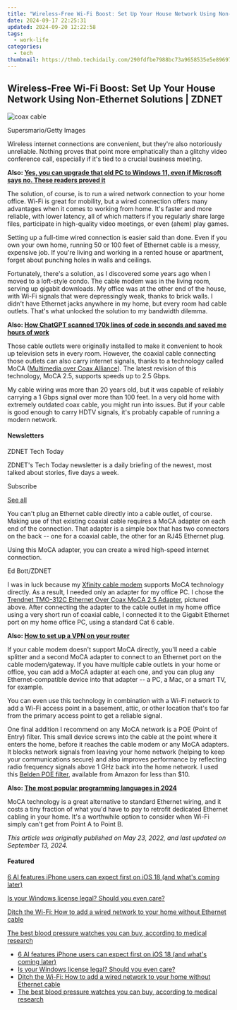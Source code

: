```yaml
---
title: "Wireless-Free Wi-Fi Boost: Set Up Your House Network Using Non-Ethernet Solutions | ZDNET"
date: 2024-09-17 22:25:31
updated: 2024-09-20 12:22:58
tags:
  - work-life
categories:
  - tech
thumbnail: https://thmb.techidaily.com/290fdfbe7988bc73a9658535e5e89697be7bda898900fabab3b9425630194609.jpg
---
```


## Wireless-Free Wi-Fi Boost: Set Up Your House Network Using Non-Ethernet Solutions | ZDNET

![coax cable](https://www.zdnet.com/a/img/resize/41cef370dec005f23551f1da42b6e5b28b1d87eb/2024/09/13/6ad4f87d-5256-4698-bb5f-f3224a73836b/gettyimages-820815790.jpg?auto=webp&width=1280)

Supersmario/Getty Images

Wireless internet connections are convenient, but they're also notoriously unreliable. Nothing proves that point more emphatically than a glitchy video conference call, especially if it's tied to a crucial business meeting.

**Also: [Yes, you can upgrade that old PC to Windows 11, even if Microsoft says no. These readers proved it](https://www.zdnet.com/article/yes-you-can-upgrade-that-old-pc-to-windows-11-even-if-microsoft-says-no-these-readers-proved-it/)**

The solution, of course, is to run a wired network connection to your home office. Wi-Fi is great for mobility, but a wired connection offers many advantages when it comes to working from home. It's faster and more reliable, with lower latency, all of which matters if you regularly share large files, participate in high-quality video meetings, or even (ahem) play games. 

Setting up a full-time wired connection is easier said than done. Even if you own your own home, running 50 or 100 feet of Ethernet cable is a messy, expensive job. If you're living and working in a rented house or apartment, forget about punching holes in walls and ceilings.

Fortunately, there's a solution, as I discovered some years ago when I moved to a loft-style condo. The cable modem was in the living room, serving up gigabit downloads. My office was at the other end of the house, with Wi-Fi signals that were depressingly weak, thanks to brick walls. I didn't have Ethernet jacks anywhere in my home, but every room had cable outlets. That's what unlocked the solution to my bandwidth dilemma.

**Also: [How ChatGPT scanned 170k lines of code in seconds and saved me hours of work](https://www.zdnet.com/article/how-chatgpt-scanned-170k-lines-of-code-in-seconds-and-saved-me-hours-of-work/)**

Those cable outlets were originally installed to make it convenient to hook up television sets in every room. However, the coaxial cable connecting those outlets can also carry internet signals, thanks to a technology called MoCA ([Multimedia over Coax Alliance](https://en.wikipedia.org/wiki/Multimedia%5Fover%5FCoax%5FAlliance)). The latest revision of this technology, MoCA 2.5, supports speeds up to 2.5 Gbps.

My cable wiring was more than 20 years old, but it was capable of reliably carrying a 1 Gbps signal over more than 100 feet. In a very old home with extremely outdated coax cable, you might run into issues. But if your cable is good enough to carry HDTV signals, it's probably capable of running a modern network.

#### Newsletters

ZDNET Tech Today

ZDNET's Tech Today newsletter is a daily briefing of the newest, most talked about stories, five days a week.

 Subscribe

[See all](https://www.zdnet.com/newsletters/)

You can't plug an Ethernet cable directly into a cable outlet, of course. Making use of that existing coaxial cable requires a MoCA adapter on each end of the connection. That adapter is a simple box that has two connectors on the back -- one for a coaxial cable, the other for an RJ45 Ethernet plug.

Using this MoCA adapter, you can create a wired high-speed internet connection.

Ed Bott/ZDNET

I was in luck because my [Xfinity cable modem](https://www.anrdoezrs.net/links/9041660/type/dlg/sid/zd-%5F%5FCOM%5FCLICK%5FID%5F%5F-dtp/https://www.xfinity.com/now/internet) supports MoCA technology directly. As a result, I needed only an adapter for my office PC. I chose the [Trendnet TMO-312C Ethernet Over Coax MoCA 2.5 Adapter](https://buy.geni.us/Proxy.ashx?TSID=368250&GR%5FURL=https%3A%2F%2Fwww.amazon.com%2FTRENDnet-Ethernet-TMO-312C-Compatible-Throughput%2Fdp%2FB09K95W6B7%3Fth%3D1%26tag%3Dzd-buy-button-20%26ascsubtag%3D%5F%5FCOM%5FCLICK%5FID%5F%5F%7Ccfe42c72-4d4e-419d-8622-cb3f4ef33b36%7Cdtp&dtb=1), pictured above. After connecting the adapter to the cable outlet in my home office using a very short run of coaxial cable, I connected it to the Gigabit Ethernet port on my home office PC, using a standard Cat 6 cable.

**Also: [How to set up a VPN on your router](https://www.zdnet.com/article/how-to-set-up-a-vpn-on-your-router/)**

If your cable modem doesn't support MoCA directly, you'll need a cable splitter and a second MoCA adapter to connect to an Ethernet port on the cable modem/gateway. If you have multiple cable outlets in your home or office, you can add a MoCA adapter at each one, and you can plug any Ethernet-compatible device into that adapter -- a PC, a Mac, or a smart TV, for example. 

You can even use this technology in combination with a Wi-Fi network to add a Wi-Fi access point in a basement, attic, or other location that's too far from the primary access point to get a reliable signal.

One final addition I recommend on any MoCA network is a POE (Point of Entry) filter. This small device screws into the cable at the point where it enters the home, before it reaches the cable modem or any MoCA adapters. It blocks network signals from leaving your home network (helping to keep your communications secure) and also improves performance by reflecting radio frequency signals above 1 GHz back into the home network. I used this [Belden POE filter](https://buy.geni.us/Proxy.ashx?TSID=368250&GR%5FURL=https%3A%2F%2Fwww.amazon.com%2Fgp%2Fproduct%2FB00KO5KHSQ%3Ftag%3Dzd-buy-button-20%26ascsubtag%3D%5F%5FCOM%5FCLICK%5FID%5F%5F%7Ccfe42c72-4d4e-419d-8622-cb3f4ef33b36%7Cdtp&dtb=1), available from Amazon for less than $10\. 

**Also: [The most popular programming languages in 2024](https://www.zdnet.com/article/the-most-popular-programming-languages-in-2024-and-what-that-even-means/)**

MoCA technology is a great alternative to standard Ethernet wiring, and it costs a tiny fraction of what you'd have to pay to retrofit dedicated Ethernet cabling in your home. It's a worthwhile option to consider when Wi-Fi simply can't get from Point A to Point B.

_This article was originally published on May 23, 2022, and last updated on September 13, 2024._

#### Featured

[6 AI features iPhone users can expect first on iOS 18 (and what's coming later)](https://www.zdnet.com/article/6-ai-features-iphone-users-can-expect-first-on-ios-18-and-whats-coming-later/ "6 AI features iPhone users can expect first on iOS 18 (and what's coming later)")

[Is your Windows license legal? Should you even care?](https://www.zdnet.com/article/is-your-windows-license-legal-should-you-even-care/ "Is your Windows license legal? Should you even care?")

[Ditch the Wi-Fi: How to add a wired network to your home without Ethernet cable](https://www.zdnet.com/article/ditch-the-wi-fi-how-to-add-a-wired-network-to-your-home-without-ethernet-cable/ "Ditch the Wi-Fi: How to add a wired network to your home without Ethernet cable")

[The best blood pressure watches you can buy, according to medical research](https://www.zdnet.com/article/best-blood-pressure-watch/ "The best blood pressure watches you can buy, according to medical research")

* [6 AI features iPhone users can expect first on iOS 18 (and what's coming later)](https://www.zdnet.com/article/6-ai-features-iphone-users-can-expect-first-on-ios-18-and-whats-coming-later/ "6 AI features iPhone users can expect first on iOS 18 (and what's coming later)")
* [Is your Windows license legal? Should you even care?](https://www.zdnet.com/article/is-your-windows-license-legal-should-you-even-care/ "Is your Windows license legal? Should you even care?")
* [Ditch the Wi-Fi: How to add a wired network to your home without Ethernet cable](https://www.zdnet.com/article/ditch-the-wi-fi-how-to-add-a-wired-network-to-your-home-without-ethernet-cable/ "Ditch the Wi-Fi: How to add a wired network to your home without Ethernet cable")
* [The best blood pressure watches you can buy, according to medical research](https://www.zdnet.com/article/best-blood-pressure-watch/ "The best blood pressure watches you can buy, according to medical research")

<ins class="adsbygoogle"
     style="display:block"
     data-ad-format="autorelaxed"
     data-ad-client="ca-pub-7571918770474297"
     data-ad-slot="1223367746"></ins>



<ins class="adsbygoogle"
     style="display:block"
     data-ad-client="ca-pub-7571918770474297"
     data-ad-slot="8358498916"
     data-ad-format="auto"
     data-full-width-responsive="true"></ins>
